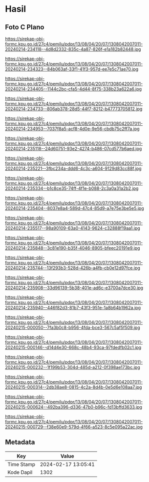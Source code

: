 # Hasil

## Foto C Plano

https://sirekap-obj-formc.kpu.go.id/27c4/pemilu/pdpr/13/08/04/20/07/1308042007011-20240214-234118--4d8d2332-835c-4a87-826f-e1a182b82448.jpg

https://sirekap-obj-formc.kpu.go.id/27c4/pemilu/pdpr/13/08/04/20/07/1308042007011-20240214-234323--84b063af-33f1-41f3-957d-ee7e5c71ae70.jpg

https://sirekap-obj-formc.kpu.go.id/27c4/pemilu/pdpr/13/08/04/20/07/1308042007011-20240214-234405--1144c2bc-cfa5-4d44-8f75-338b23a622a6.jpg

https://sirekap-obj-formc.kpu.go.id/27c4/pemilu/pdpr/13/08/04/20/07/1308042007011-20240214-234733--806ab378-28d5-44f7-8212-b47773705812.jpg

https://sirekap-obj-formc.kpu.go.id/27c4/pemilu/pdpr/13/08/04/20/07/1308042007011-20240214-234953--7037f8a5-acf8-4d0e-9e56-cbdb75c2ff7a.jpg

https://sirekap-obj-formc.kpu.go.id/27c4/pemilu/pdpr/13/08/04/20/07/1308042007011-20240214-235118--24d60751-93e2-4274-b486-07cd577b6aed.jpg

https://sirekap-obj-formc.kpu.go.id/27c4/pemilu/pdpr/13/08/04/20/07/1308042007011-20240214-235221--3fbc234a-ddd6-4c3c-a604-9129d83cc88f.jpg

https://sirekap-obj-formc.kpu.go.id/27c4/pemilu/pdpr/13/08/04/20/07/1308042007011-20240214-235334--b1c8ce35-74ff-4f1e-b088-2c3a0a31a2b2.jpg

https://sirekap-obj-formc.kpu.go.id/27c4/pemilu/pdpr/13/08/04/20/07/1308042007011-20240214-235404--8037e8a4-589d-47c4-85d9-a7e75e3be5e5.jpg

https://sirekap-obj-formc.kpu.go.id/27c4/pemilu/pdpr/13/08/04/20/07/1308042007011-20240214-235517--98a90109-63a0-4143-9624-c32888f19aa1.jpg

https://sirekap-obj-formc.kpu.go.id/27c4/pemilu/pdpr/13/08/04/20/07/1308042007011-20240214-235848--3c81e190-b35f-4046-8905-bfeec20191e9.jpg

https://sirekap-obj-formc.kpu.go.id/27c4/pemilu/pdpr/13/08/04/20/07/1308042007011-20240214-235744--13f293b3-528d-426b-a4fb-cb0e12d97fce.jpg

https://sirekap-obj-formc.kpu.go.id/27c4/pemilu/pdpr/13/08/04/20/07/1308042007011-20240214-235908--33d96139-5b38-401e-ad6c-e3700a7dce30.jpg

https://sirekap-obj-formc.kpu.go.id/27c4/pemilu/pdpr/13/08/04/20/07/1308042007011-20240214-235940--446f82d3-81b7-43f3-951e-1a8b64b1962a.jpg

https://sirekap-obj-formc.kpu.go.id/27c4/pemilu/pdpr/13/08/04/20/07/1308042007011-20240215-000050--7fa3b0c8-b956-4fda-bce3-567c5af5f509.jpg

https://sirekap-obj-formc.kpu.go.id/27c4/pemilu/pdpr/13/08/04/20/07/1308042007011-20240215-000146--d14d4e30-668c-48b4-93ca-97fdedfb02c1.jpg

https://sirekap-obj-formc.kpu.go.id/27c4/pemilu/pdpr/13/08/04/20/07/1308042007011-20240215-000232--1f199b53-304d-485d-a212-0f398ae173bc.jpg

https://sirekap-obj-formc.kpu.go.id/27c4/pemilu/pdpr/13/08/04/20/07/1308042007011-20240215-000314--2db38ae8-0815-4c2a-8d4b-0e5d6e108aa7.jpg

https://sirekap-obj-formc.kpu.go.id/27c4/pemilu/pdpr/13/08/04/20/07/1308042007011-20240215-000624--492ba396-d336-47b0-b96c-fd13bffd3633.jpg

https://sirekap-obj-formc.kpu.go.id/27c4/pemilu/pdpr/13/08/04/20/07/1308042007011-20240215-000729--f38e60e9-579d-4f66-a523-8c5e095a22ac.jpg


## Metadata

| Key        | Value               |
| ---------- | ------------------- |
| Time Stamp | 2024-02-17 13:05:41 |
| Kode Dapil | 1302                |



